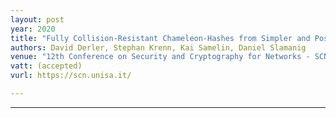 ```yaml
---
layout: post
year: 2020
title: "Fully Collision-Resistant Chameleon-Hashes from Simpler and Post-Quantum Assumptions"
authors: David Derler, Stephan Krenn, Kai Samelin, Daniel Slamanig
venue: "12th Conference on Security and Cryptography for Networks - SCN 2020, September 14-16 2020, Amalfi, Italy (virtual)"
vatt: (accepted)
vurl: https://scn.unisa.it/

---
```



---


